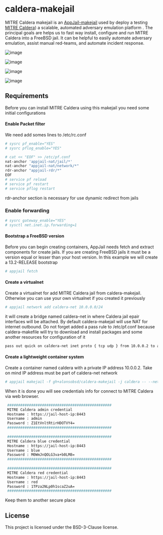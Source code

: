 # caldera-makejail
MITRE Caldera makejail is an [AppJail-makejail](https://github.com/AppJail-makejails) used by deploy a testing [MITRE Caldera](https://caldera.mitre.org/)) a scalable, automated adversary emulation platform . The principal goals are helps us to fast way install, configure and run MITRE Caldera into a FreeBSD jail. It can be helpful to easily automate adversary emulation, assist manual red-teams, and automate incident response. 

![image](https://github.com/alonsobsd/caldera-makejail/assets/11150989/57773d41-b5c4-44e1-8d7d-19927fe67364)

![image](https://github.com/alonsobsd/caldera-makejail/assets/11150989/3ac08704-d88e-47b6-8100-be0cd187a509)

![image](https://github.com/alonsobsd/caldera-makejail/assets/11150989/ca7c162e-94a0-4e9f-884f-5e49d73eebd9)

![image](https://github.com/alonsobsd/caldera-makejail/assets/11150989/15f5dc38-8c4a-4bf6-94ee-43d8d2593ca7)

## Requirements
Before you can install MITRE Caldera using this makejail you need some initial configurations

#### Enable Packet filter
We need add somes lines to /etc/rc.conf

```sh
# sysrc pf_enable="YES"
# sysrc pflog_enable="YES"

# cat << "EOF" >> /etc/pf.conf
nat-anchor 'appjail-nat/jail/*'
nat-anchor "appjail-nat/network/*"
rdr-anchor "appjail-rdr/*"
EOF
# service pf reload
# service pf restart
# service pflog restart
```
rdr-anchor section is necessary for use dynamic redirect from jails

### Enable forwarding
```sh
# sysrc gateway_enable="YES"
# sysctl net.inet.ip.forwarding=1
```
#### Bootstrap a FreeBSD version
Before you can begin creating containers, AppJail needs fetch and extract components for create jails. If you are creating FreeBSD jails it must be a version equal or lesser than your host version. In this example we will create a 13.2-RELEASE bootstrap

```sh
# appjail fetch
```
#### Create a virtualnet
Create a virtualnet for add MITRE Caldera jail from caldera-makejail. Otherwise you can use your own virtualnet if you created it previously

```sh
# appjail network add caldera-net 10.0.0.0/24
```
it will create a bridge named caldera-net in where Caldera jail epair interfaces will be attached. By default caldera-makejail will use NAT for internet outbound. Do not forget added a pass rule to /etc/pf.conf because caldera-makefile will try to download and install packages and some another resources for configuration of it

```sh
pass out quick on caldera-net inet proto { tcp udp } from 10.0.0.2 to any
```

#### Create a lightweight container system
Create a container named caldera with a private IP address 10.0.0.2. Take on mind IP address must be part of caldera-net network

```sh
# appjail makejail -f gh+alonsobsd/caldera-makejail -j caldera -- --network caldera-net --caldera_ip 10.0.0.2
```
When it is done you will see credentials info for connect to MITRE Caldera via web browser.

```sh
 ################################################ 
 MITRE Caldera admin credential                   
 Hostname : https://jail-host-ip:8443             
 Username : admin                                 
 Password : Z1EtVnltRtirHDOTVY4=                          
 ################################################ 
 
 ################################################ 
 MITRE Caldera blue credential                    
 Hostname : https://jail-host-ip:8443             
 Username : blue                                  
 Password : M0WmJnQOLG3va+b0LM8=                           
 ################################################ 
  
 ################################################ 
 MITRE Caldera red credential                     
 Hostname : https://jail-host-ip:8443             
 Username : red                                   
 Password : 1TPza2NLp0h1scaZ2uA=                            
 ################################################
 ```
Keep them to another secure place

## License
This project is licensed under the BSD-3-Clause license.
